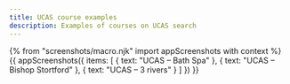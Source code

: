 ```yaml
---
title: UCAS course examples
description: Examples of courses on UCAS search
---
```

{% from "screenshots/macro.njk" import appScreenshots with context %}
{{ appScreenshots({
  items: [
    { text: "UCAS – Bath Spa" },
    { text: "UCAS – Bishop Stortford" },
    { text: "UCAS – 3 rivers" }
  ]
}) }}

